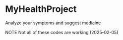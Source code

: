 # MyHealthProject
Analyze your symptoms and suggest medicine

NOTE
Not all of these codes are working (2025-02-05)
